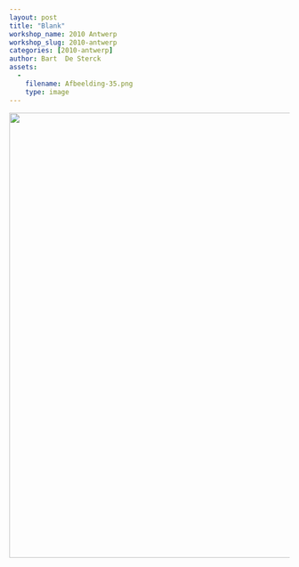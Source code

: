 ```yaml
---
layout: post
title: "Blank"
workshop_name: 2010 Antwerp
workshop_slug: 2010-antwerp
categories: [2010-antwerp]
author: Bart  De Sterck
assets:
  -
    filename: Afbeelding-35.png
    type: image
---
```

<a href="http://workshops.nodebox.net/2010-2/wp-content/uploads/2010/02/Afbeelding-35.png"><img class="aligncenter size-full wp-image-315" src="http://workshops.nodebox.net/2010-2/wp-content/uploads/2010/02/Afbeelding-35.png" alt="" width="1102" height="800" /></a>
